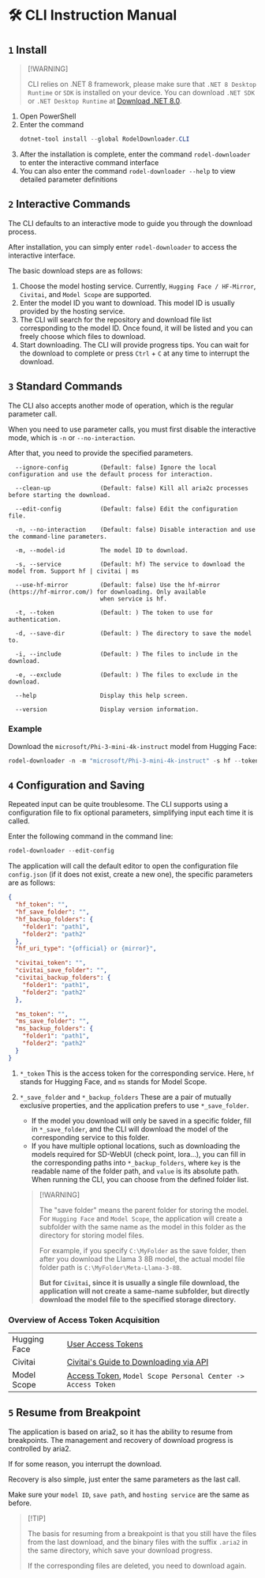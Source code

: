﻿# 🛠️ CLI Instruction Manual

## `1` Install

> \[!WARNING]
>
> CLI relies on .NET 8 framework, please make sure that `.NET 8 Desktop Runtime` or `SDK` is installed on your device.
> You can download `.NET SDK` or `.NET Desktop Runtime` at [Download .NET 8.0](https://dotnet.microsoft.com/en-us/download/dotnet/8.0).

1. Open PowerShell
2. Enter the command
   ```powershell
   dotnet-tool install --global RodelDownloader.CLI
   ```
3. After the installation is complete, enter the command `rodel-downloader` to enter the interactive command interface
4. You can also enter the command `rodel-downloader --help` to view detailed parameter definitions

## `2` Interactive Commands

The CLI defaults to an interactive mode to guide you through the download process.

After installation, you can simply enter `rodel-downloader` to access the interactive interface.

The basic download steps are as follows:

1. Choose the model hosting service. Currently, `Hugging Face / HF-Mirror`, `Civitai`, and `Model Scope` are supported.
2. Enter the model ID you want to download. This model ID is usually provided by the hosting service.
3. The CLI will search for the repository and download file list corresponding to the model ID. Once found, it will be listed and you can freely choose which files to download.
4. Start downloading. The CLI will provide progress tips. You can wait for the download to complete or press `Ctrl` + `C` at any time to interrupt the download.

## `3` Standard Commands

The CLI also accepts another mode of operation, which is the regular parameter call.

When you need to use parameter calls, you must first disable the interactive mode, which is `-n` or `--no-interaction`.

After that, you need to provide the specified parameters.

```
  --ignore-config         (Default: false) Ignore the local configuration and use the default process for interaction.

  --clean-up              (Default: false) Kill all aria2c processes before starting the download.

  --edit-config           (Default: false) Edit the configuration file.

  -n, --no-interaction    (Default: false) Disable interaction and use the command-line parameters.

  -m, --model-id          The model ID to download.

  -s, --service           (Default: hf) The service to download the model from. Support hf | civitai | ms

  --use-hf-mirror         (Default: false) Use the hf-mirror (https://hf-mirror.com/) for downloading. Only available
                          when service is hf.

  -t, --token             (Default: ) The token to use for authentication.

  -d, --save-dir          (Default: ) The directory to save the model to.

  -i, --include           (Default: ) The files to include in the download.

  -e, --exclude           (Default: ) The files to exclude in the download.

  --help                  Display this help screen.

  --version               Display version information.
```

### Example

Download the `microsoft/Phi-3-mini-4k-instruct` model from Hugging Face:

```powershell
rodel-downloader -n -m "microsoft/Phi-3-mini-4k-instruct" -s hf --token "hf-xxxxxxxx" -d "C:\Models"
```

## `4` Configuration and Saving

Repeated input can be quite troublesome. The CLI supports using a configuration file to fix optional parameters, simplifying input each time it is called.

Enter the following command in the command line:

```powershell
rodel-downloader --edit-config
```

The application will call the default editor to open the configuration file `config.json` (if it does not exist, create a new one), the specific parameters are as follows:

```json
{
  "hf_token": "",
  "hf_save_folder": "",
  "hf_backup_folders": {
    "folder1": "path1",
    "folder2": "path2"
  },
  "hf_uri_type": "{official} or {mirror}",

  "civitai_token": "",
  "civitai_save_folder": "",
  "civitai_backup_folders": {
    "folder1": "path1",
    "folder2": "path2"
  },

  "ms_token": "",
  "ms_save_folder": "",
  "ms_backup_folders": {
    "folder1": "path1",
    "folder2": "path2"
  }
}
```

1. `*_token`
   This is the access token for the corresponding service. Here, `hf` stands for Hugging Face, and `ms` stands for Model Scope.
2. `*_save_folder` and `*_backup_folders`
   These are a pair of mutually exclusive properties, and the application prefers to use `*_save_folder`.
   - If the model you download will only be saved in a specific folder, fill in `*_save_folder`, and the CLI will download the model of the corresponding service to this folder.
   - If you have multiple optional locations, such as downloading the models required for SD-WebUI (check point, lora...), you can fill in the corresponding paths into `*_backup_folders`, where `key` is the readable name of the folder path, and `value` is its absolute path. When running the CLI, you can choose from the defined folder list.
   
   > \[!WARNING]
   >
   > The "save folder" means the parent folder for storing the model. For `Hugging Face` and `Model Scope`, the application will create a subfolder with the same name as the model in this folder as the directory for storing model files.
   >
   > For example, if you specify `C:\MyFolder` as the save folder, then after you download the Llama 3 8B model, the actual model file folder path is `C:\MyFolder\Meta-Llama-3-8B`.
   >
   > **But for `Civitai`, since it is usually a single file download, the application will not create a same-name subfolder, but directly download the model file to the specified storage directory.**

### Overview of Access Token Acquisition

|||
|-|-|
|Hugging Face| [User Access Tokens](https://huggingface.co/docs/hub/security-tokens) |
|Civitai | [Civitai's Guide to Downloading via API](https://education.civitai.com/civitais-guide-to-downloading-via-api/) |
|Model Scope|[Access Token](https://www.modelscope.cn/my/myaccesstoken), `Model Scope Personal Center -> Access Token`|

## `5` Resume from Breakpoint

The application is based on aria2, so it has the ability to resume from breakpoints. The management and recovery of download progress is controlled by aria2.

If for some reason, you interrupt the download.

Recovery is also simple, just enter the same parameters as the last call.

Make sure your `model ID`, `save path`, and `hosting service` are the same as before.

> \[!TIP]
>
> The basis for resuming from a breakpoint is that you still have the files from the last download, and the binary files with the suffix `.aria2` in the same directory, which save your download progress.
> 
> If the corresponding files are deleted, you need to download again.